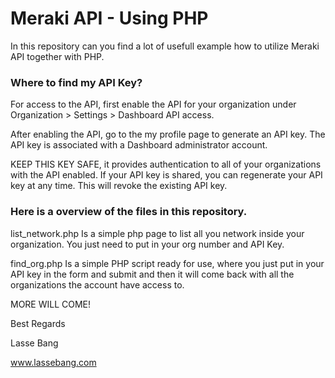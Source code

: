 # Meraki API - Using PHP

In this repository can you find a lot of usefull example how to utilize Meraki API together with PHP.

### Where to find my API Key?
For access to the API, first enable the API for your organization under Organization > Settings > Dashboard API access.  
 
After enabling the API, go to the my profile page to generate an API key. The API key is associated with a Dashboard administrator account.

KEEP THIS KEY SAFE, it provides authentication to all of your organizations with the API enabled. 
If your API key is shared, you can regenerate your API key at any time. This will revoke the existing API key.


### Here is a overview of the files in this repository.

list_network.php
Is a simple php page to list all you network inside your organization.
You just need to put in your org number and API Key.

find_org.php
Is a simple PHP script ready for use, where you just put in your API key in the form and submit and then it will come back with all the organizations the account have access to.

MORE WILL COME!

Best Regards 

Lasse Bang

www.lassebang.com
